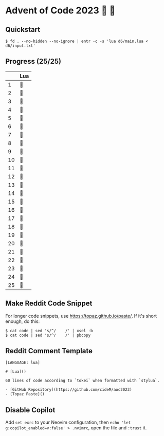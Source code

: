 # Advent of Code 2023 :santa: :christmas_tree:

## Quickstart

```shell
$ fd . --no-hidden --no-ignore | entr -c -s 'lua d6/main.lua < d6/input.txt'
```

## Progress (25/25)

|     | Lua    |
| --- | ------ |
| 1   | :bell: |
| 2   | :bell: |
| 3   | :bell: |
| 4   | :bell: |
| 5   | :bell: |
| 6   | :bell: |
| 7   | :bell: |
| 8   | :bell: |
| 9   | :bell: |
| 10  | :bell: |
| 11  | :bell: |
| 12  | :bell: |
| 13  | :bell: |
| 14  | :bell: |
| 15  | :bell: |
| 16  | :bell: |
| 17  | :bell: |
| 18  | :bell: |
| 19  | :bell: |
| 20  | :bell: |
| 21  | :bell:  |
| 22  | :bell:  |
| 23  | :bell: |
| 24  | :bell:  |
| 25  | :bell:  |

## Make Reddit Code Snippet

For longer code snippets, use https://topaz.github.io/paste/. If it's short enough, do this:

```
$ cat code | sed 's/^/    /' | xsel -b
$ cat code | sed 's/^/    /' | pbcopy
```

## Reddit Comment Template

```text
[LANGUAGE: lua]

# [Lua]()

60 lines of code according to `tokei` when formatted with `stylua`.

- [GitHub Repository](https://github.com/cideM/aoc2023)
- [Topaz Paste]()
```

## Disable Copilot

Add `set exrc` to your Neovim configuration, then `echo 'let g:copilot_enabled=v:false' > .nvimrc`, open the file and `:trust` it.
